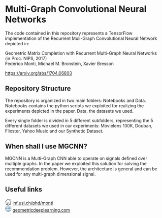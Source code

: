 # Multi-Graph Convolutional Neural Networks
The code contained in this repository represents a TensorFlow implementation of the Recurrent Muli-Graph Convolutional Neural Network depicted in:

Geometric Matrix Completion with Recurrent Multi-Graph Neural Networks (in Proc. NIPS, 2017)<br>
Federico Monti, Michael M. Bronstein, Xavier Bresson

https://arxiv.org/abs/1704.06803

## Repository Structure 

The repository is organized in two main folders: Notebooks and Data. Notebooks contains the python scripts we exploited for realizing the experiments depicted in the paper. Data, the datasets we used.

Every single folder is divided in 5 different subfolders, representing the 5 different datasets we used in our experiments: Movielens 100K, Douban, Flixster, Yahoo Music and our Synthetic Dataset. 

## When shall I use MGCNN?

MGCNN is a Multi-Graph CNN able to operate on signals defined over multiple graphs. In the paper we exploited this solution for solving the recommendation problem. However, the architecture is general and can be used for any multi-graph dimensional signal.

## Useful links

<img src="pic/home100.jpg" width="20" height="20" style="max-width:100%;"> <a href="http://inf.usi.ch/phd/monti">inf.usi.ch/phd/monti</a><br>
<img src="pic/web.png" width="20" height="20" style="max-width:100%;"> <a href="http://geometricdeeplearning.com">geometricdeeplearning.com</a>
